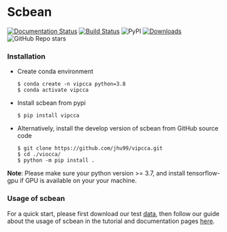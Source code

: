 # Scbean

[![Documentation Status](https://readthedocs.org/projects/scbean/badge/?version=latest)](https://scbean.readthedocs.io/en/latest/?badge=latest) [![Build Status](https://www.travis-ci.com/jhu99/scbean.svg?token=wnxY2Jwmr9V1MufszFW4&branch=main)](https://www.travis-ci.com/jhu99/scbean) ![PyPI](https://img.shields.io/pypi/v/scbean?color=blue) [![Downloads](https://pepy.tech/badge/scbean)](https://pepy.tech/project/scbean) ![GitHub Repo stars](https://img.shields.io/github/stars/jhu99/scbean?color=yellow)

### Installation

- Create conda environment

  ```shell
  $ conda create -n vipcca python=3.8
  $ conda activate vipcca
  ```

- Install scbean from pypi

  ```shell
  $ pip install vipcca
  ```

- Alternatively, install the develop version of scbean from GitHub source code

  ```shell
  $ git clone https://github.com/jhu99/vipcca.git
  $ cd ./viocca/
  $ python -m pip install .
  ```

**Note**: Please make sure your python version >= 3.7, and install tensorflow-gpu if GPU is available on your your machine.

### Usage of scbean

For a quick start, please first download our test [data](http://141.211.10.196/result/test/papers/vipcca/data.tar.gz), then follow our guide about the usage of scbean in the tutorial and documentation pages [here](https://scbean.readthedocs.io/en/latest/).



